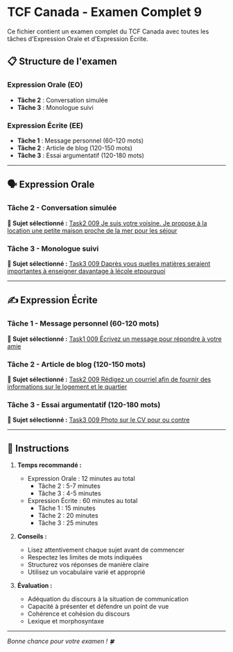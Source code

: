 # TCF Canada - Examen Complet 9

Ce fichier contient un examen complet du TCF Canada avec toutes les tâches d'Expression Orale et d'Expression Écrite.

## 📋 Structure de l'examen

### Expression Orale (EO)
- **Tâche 2** : Conversation simulée
- **Tâche 3** : Monologue suivi

### Expression Écrite (EE)  
- **Tâche 1** : Message personnel (60-120 mots)
- **Tâche 2** : Article de blog (120-150 mots)
- **Tâche 3** : Essai argumentatif (120-180 mots)

---

## 🗣️ Expression Orale

### Tâche 2 - Conversation simulée

**📄 Sujet sélectionné :** [Task2 009 Je suis votre voisine. Je propose à la location une petite maison proche de la mer pour les séjour](../tcf_canada/eo/task2/task2_009_Je_suis_votre_voisine._Je_propose_à_la_location_une_petite_maison_proche_de_la_mer_pour_les_séjour.md)

### Tâche 3 - Monologue suivi

**📄 Sujet sélectionné :** [Task3 009 Daprès vous quelles matières seraient importantes à enseigner davantage à lécole etpourquoi](../tcf_canada/eo/task3/task3_009_Daprès_vous_quelles_matières_seraient_importantes_à_enseigner_davantage_à_lécole_etpourquoi.md)

---

## ✍️ Expression Écrite

### Tâche 1 - Message personnel (60-120 mots)

**📄 Sujet sélectionné :** [Task1 009 Écrivez un message pour répondre à votre amie](../tcf_canada/ee/task1/task1_009_Écrivez_un_message_pour_répondre_à_votre_amie.md)

### Tâche 2 - Article de blog (120-150 mots)

**📄 Sujet sélectionné :** [Task2 009 Rédigez un courriel afin de fournir des informations sur le logement et le quartier](../tcf_canada/ee/task2/task2_009_Rédigez_un_courriel_afin_de_fournir_des_informations_sur_le_logement_et_le_quartier.md)

### Tâche 3 - Essai argumentatif (120-180 mots)

**📄 Sujet sélectionné :** [Task3 009 Photo sur le CV pour ou contre](../tcf_canada/ee/task3/task3_009_Photo_sur_le_CV_pour_ou_contre.md)

---

## 📝 Instructions

1. **Temps recommandé :**
   - Expression Orale : 12 minutes au total
     - Tâche 2 : 5-7 minutes
     - Tâche 3 : 4-5 minutes
   - Expression Écrite : 60 minutes au total
     - Tâche 1 : 15 minutes
     - Tâche 2 : 20 minutes  
     - Tâche 3 : 25 minutes

2. **Conseils :**
   - Lisez attentivement chaque sujet avant de commencer
   - Respectez les limites de mots indiquées
   - Structurez vos réponses de manière claire
   - Utilisez un vocabulaire varié et approprié

3. **Évaluation :**
   - Adéquation du discours à la situation de communication
   - Capacité à présenter et défendre un point de vue
   - Cohérence et cohésion du discours
   - Lexique et morphosyntaxe

---

*Bonne chance pour votre examen ! 🍀*
